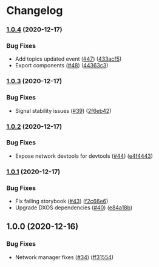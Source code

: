 # Changelog

### [1.0.4](https://www.github.com/dxos/mesh/compare/v1.0.3...v1.0.4) (2020-12-17)


### Bug Fixes

* Add topics updated event ([#47](https://www.github.com/dxos/mesh/issues/47)) ([433acf5](https://www.github.com/dxos/mesh/commit/433acf5688e588c0c1140c8a5c8796932598636a))
* Export components ([#48](https://www.github.com/dxos/mesh/issues/48)) ([44363c3](https://www.github.com/dxos/mesh/commit/44363c3525ea1f871dacd67c26f332312963a221))

### [1.0.3](https://www.github.com/dxos/mesh/compare/v1.0.2...v1.0.3) (2020-12-17)


### Bug Fixes

* Signal stability issues ([#39](https://www.github.com/dxos/mesh/issues/39)) ([2f6eb42](https://www.github.com/dxos/mesh/commit/2f6eb4229bcef5daae447348a860b7aa4270483a))

### [1.0.2](https://www.github.com/dxos/mesh/compare/v1.0.1...v1.0.2) (2020-12-17)


### Bug Fixes

* Expose network devtools for devtools ([#44](https://www.github.com/dxos/mesh/issues/44)) ([e4f4443](https://www.github.com/dxos/mesh/commit/e4f4443b7d68ef09a59e1ec272e740ec72cd32ba))

### [1.0.1](https://www.github.com/dxos/mesh/compare/v1.0.0...v1.0.1) (2020-12-17)


### Bug Fixes

* Fix failing storybook ([#43](https://www.github.com/dxos/mesh/issues/43)) ([f2c66e6](https://www.github.com/dxos/mesh/commit/f2c66e60e93a140e0ebeb278d4668f4cc449f4c4))
* Upgrade DXOS dependencies ([#40](https://www.github.com/dxos/mesh/issues/40)) ([e84a18b](https://www.github.com/dxos/mesh/commit/e84a18b736dbc63b4e3a3e75bb10ff20cb9ab746))

## 1.0.0 (2020-12-16)


### Bug Fixes

* Network manager fixes ([#34](https://www.github.com/dxos/mesh/issues/34)) ([ff31554](https://www.github.com/dxos/mesh/commit/ff315540afd02e8d404e8793ae5a65b4103ccfd4))
